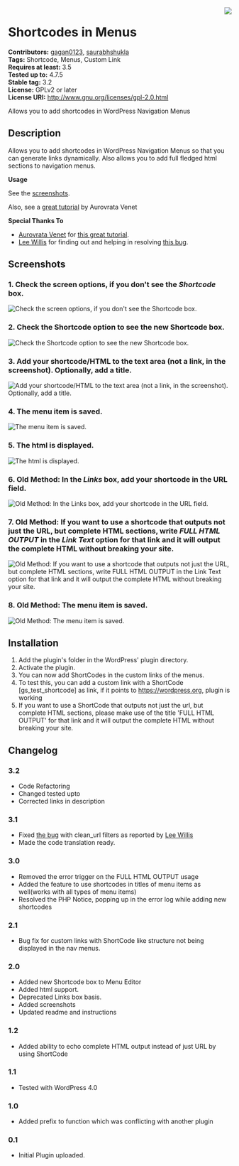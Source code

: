 <img src='https://github.com/gagan0123/shortcode-in-menus/raw/master/assets/icon-128x128.png' align='right' />

# Shortcodes in Menus #
**Contributors:** [gagan0123](https://profiles.wordpress.org/gagan0123), [saurabhshukla](https://profiles.wordpress.org/saurabhshukla)  
**Tags:** Shortcode, Menus, Custom Link  
**Requires at least:** 3.5  
**Tested up to:** 4.7.5  
**Stable tag:** 3.2  
**License:** GPLv2 or later  
**License URI:** http://www.gnu.org/licenses/gpl-2.0.html  

Allows you to add shortcodes in WordPress Navigation Menus

## Description ##

Allows you to add shortcodes in WordPress Navigation Menus so that you can generate links dynamically. Also allows you to add full fledged html sections to navigation menus.


**Usage**

See the [screenshots](https://wordpress.org/plugins/shortcode-in-menus/#screenshots).

Also, see a [great tutorial](https://wordpress.org/support/topic/how-does-it-work-24/page/2/#post-4987738) by Aurovrata Venet

**Special Thanks To**

* [Aurovrata Venet](https://wordpress.org/support/profile/aurovrata) for [this great tutorial](https://wordpress.org/support/topic/how-does-it-work-24/page/2/#post-4987738).
* [Lee Willis](https://wordpress.org/support/profile/leewillis77) for finding out and helping in resolving [this bug](https://wordpress.org/support/topic/causes-urls-to-be-amended-in-undesired-ways).

## Screenshots ##

### 1. Check the screen options, if you don't see the *Shortcode* box. ###
![Check the screen options, if you don't see the *Shortcode* box.](https://github.com/gagan0123/shortcode-in-menus/raw/master/assets/screenshot-1.png)

### 2. Check the Shortcode option to see the new Shortcode box. ###
![Check the Shortcode option to see the new Shortcode box.](https://github.com/gagan0123/shortcode-in-menus/raw/master/assets/screenshot-2.png)

### 3. Add your shortcode/HTML to the text area (not a link, in the screenshot). Optionally, add a title. ###
![Add your shortcode/HTML to the text area (not a link, in the screenshot). Optionally, add a title.](https://github.com/gagan0123/shortcode-in-menus/raw/master/assets/screenshot-3.png)

### 4. The menu item is saved. ###
![The menu item is saved.](https://github.com/gagan0123/shortcode-in-menus/raw/master/assets/screenshot-4.png)

### 5. The html is displayed. ###
![The html is displayed.](https://github.com/gagan0123/shortcode-in-menus/raw/master/assets/screenshot-5.png)

### 6. Old Method: In the *Links* box, add your shortcode in the URL field. ###
![Old Method: In the *Links* box, add your shortcode in the URL field.](https://github.com/gagan0123/shortcode-in-menus/raw/master/assets/screenshot-6.png)

### 7. Old Method: If you want to use a shortcode that outputs not just the URL, but complete HTML sections, write *FULL HTML OUTPUT* in the *Link Text* option for that link and it will output the complete HTML without breaking your site. ###
![Old Method: If you want to use a shortcode that outputs not just the URL, but complete HTML sections, write *FULL HTML OUTPUT* in the *Link Text* option for that link and it will output the complete HTML without breaking your site.](https://github.com/gagan0123/shortcode-in-menus/raw/master/assets/screenshot-7.png)

### 8. Old Method: The menu item is saved. ###
![Old Method: The menu item is saved.](https://github.com/gagan0123/shortcode-in-menus/raw/master/assets/screenshot-8.png)


## Installation ##

1. Add the plugin's folder in the WordPress' plugin directory.
1. Activate the plugin.
1. You can now add ShortCodes in the custom links of the menus.
1. To test this, you can add a custom link with a ShortCode [gs_test_shortcode] as link, if it points to https://wordpress.org, plugin is working
1. If you want to use a ShortCode that outputs not just the url, but complete HTML sections, please make use of the title 'FULL HTML OUTPUT' for that link and it will output the complete HTML without breaking your site.

## Changelog ##

### 3.2 ###
* Code Refactoring
* Changed tested upto
* Corrected links in description

### 3.1 ###
* Fixed [the bug](https://wordpress.org/support/topic/causes-urls-to-be-amended-in-undesired-ways) with clean_url filters as reported by [Lee Willis](https://wordpress.org/support/profile/leewillis77)
* Made the code translation ready.

### 3.0 ###
* Removed the error trigger on the FULL HTML OUTPUT usage
* Added the feature to use shortcodes in titles of menu items as well(works with all types of menu items)
* Resolved the PHP Notice, popping up in the error log while adding new shortcodes

### 2.1 ###
* Bug fix for custom links with ShortCode like structure not being displayed in the nav menus.

### 2.0 ###
* Added new Shortcode box to Menu Editor
* Added html support.
* Deprecated Links box basis.
* Added screenshots
* Updated readme and instructions

### 1.2 ###
* Added ability to echo complete HTML output instead of just URL by using ShortCode

### 1.1 ###
* Tested with WordPress 4.0

### 1.0 ###
* Added prefix to function which was conflicting with another plugin

### 0.1 ###
* Initial Plugin uploaded.